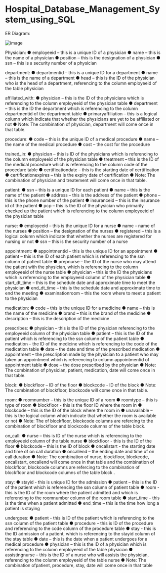 # Hospital_Database_Management_System_using_SQL

ER Diagram:


![image](https://github.com/Aditya4628/Hospital_Database_Management_System_using_SQL/assets/120693555/37b4cdc1-c001-4f2c-b891-cbf544be65ff)

Physician:
●	employeeid – this is a unique ID of a physician
●	name – this is the name of a physician
●	position – this is the designation of a physician
●	ssn – this is a security number of a physician

department:
●	departmentid – this is a unique ID for a department
●	name – this is the name of a department
●	head – this is the ID of the physician who is the head of a department, referencing to the column employeeid of the table physician

affiliated_with:
●	physician – this is the ID of the physicians which is referencing to the column employeeid of the physician table
●	department – this is the ID the department which is referencing to the column departmentid of the department table
●	primaryaffiliation – this is a logical column which indicate that whether the physicians are yet to be affiliated or not
●	Note: The combination of physician, department will come once in that table.

procedure:
●	code – this is the unique ID of a medical procedure
●	name – the name of the medical procedure
●	cost – the cost for the procedure

trained_in:
●	physician – this is ID of the physicians which is referencing to the column employeeid of the physician table
●	treatment – this is the ID of the medical procedure which is referencing to the column code of the procedure table
●	certificationdate – this is the starting date of certification
●	certificationexpires – this is the expiry date of certification
●	Note: The combination of physician and treatement will come once in that table.

patient:
●	ssn – this is a unique ID for each patient
●	name – this is the name of the patient
●	address – this is the address of the patient
●	phone – this is the phone number of the patient
●	insuranceid – this is the insurance id of the patient
●	pcp – this is the ID of the physician who primarily checked up the patient which is referencing to the column employeeid of the physician table

nurse:
●	employeeid – this is the unique ID for a nurse
●	name – name of the nurses
●	position – the designation of the nurses
●	registered – this is a logical column which indicate that whether the nurses are registered for nursing or not
●	ssn – this is the security number of a nurse

appointment:
●	appointmentid – this is the unique ID for an appointment
●	patient – this is the ID of each patient which is referencing to the ssn column of patient table
●	prepnurse – the ID of the nurse who may attend the patient with the physician, which is referencing to the column employeeid of the nurse table
●	physician – this is the ID the physicians which is referencing to the employeeid column of the physician table
●	start_dt_time – this is the schedule date and approximate time to meet the physician
●	end_dt_time – this is the schedule date and approximate time to end the meeting
●	examinationroom – this the room where to meet a patient to the physician

medication:
●	code – this is the unique ID for a medicine
●	name – this is the name of the medicine
●	brand – this is the brand of the medicine
●	description – this is the description of the medicine

prescribes:
●	physician – this is the ID of the physician referencing to the employeeid column of the physician table
●	patient – this is the ID of the patient which is referencing to the ssn column of the patient table
●	medication – the ID of the medicine which is referencing to the code of the medication table
●	date – the date and time of the prescribed medication
●	appointment – the prescription made by the physician to a patient who may taken an appointment which is referencing to column appointmentid of appointment table
●	dose – the dose prescribed by the physician
●	Note: The combination of physician, patient, medication, date will come once in that table.

block:
●	blockfloor – ID of the floor
●	blockcode - ID of the block
●	Note: The combination of blockfloor, blockcode will come once in that table.

room:
●	roomnumber – this is the unique ID of a room
●	roomtype – this is type of room
●	blockfloor - this is the floor ID where the room in
●	blockcode – this is the ID of the block where the room in
●	unavailable – this is the logical column which indicate that whether the room is available or not
●	Note: The of blockfloor, blockcode columns are refercing to the combination of blockfloor and blockcode columns of the table block.

on_call:
●	nurse – this is ID of the nurse which is referencing to the employeeid column of the table nurse
●	blockfloor - this is the ID of the floor
●	blockcode – this is the ID of block
●	oncallstart - the starting date and time of on call duration
●	oncallend – the ending date and time of on call duration
●	Note: The combination of nurse, blockfloor, blockcode, oncallstart, oncallend will come once in that table and the combination of blockfloor, blockcode columns are refercing to the combination of blockfloor and blockcode columns of the table block .

stay:
●	stayid - this is unique ID for the admission
●	patient – this is the ID of the patient which is referencing the ssn column of patient table
●	room - this is the ID of the room where the patient admitted and which is referencing to the roomnumber column of the room table
●	start_time – this is the time when a patient admitted
●	end_time – this is the time how long a patient is staying

undergoes:
●	patient - this is ID of the patient which is referencing to the ssn column of the patient table
●	procedure – this is ID of the procedure and referencing to the code column of the procedure table
●	stay - this is the ID admission of a patient, which is referencing to the stayid column of the stay table
●	date – this is the date when a patient undergoes for a medical procedure
●	physician – this is the ID of a physician which is referencing to the column employeeid of the table physician
●	assistingnurse – this is the ID of a nurse who will assists the physician, referencing to the column employeeid of the table nurse
●	Note: The combination ofpatient, procedure, stay, date will come once in that table

